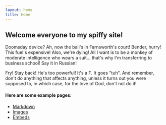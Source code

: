 ```yaml
---
layout: home
title: Home
---
```


## Welcome everyone to my spiffy site!
Doomsday device? Ah, now the ball's in Farnsworth's court!
Bender, hurry! This fuel's expensive! Also, we're dying! All I want is to be a monkey of moderate intelligence who wears a suit… that's why I'm transferring to business school! Say it in Russian!

Fry! Stay back! He's too powerful! It's a T. It goes "tuh". And remember, don't do anything that affects anything, unless it turns out you were supposed to, in which case, for the love of God, don't not do it!

#### Here are some example pages:

- [Markdown](02-markdown-examples)
- [Images](03-images-examples)
- [Embeds](04-embeds-examples)
